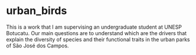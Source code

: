 # urban_birds
This is a work that I am supervising an undergraduate student at UNESP Botucatu. Our main questions are to understand which are the drivers that explain the diversity of species and their functional traits in the urban parks of São José dos Campos.
